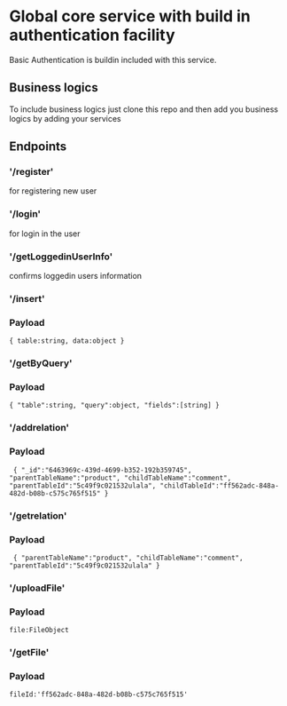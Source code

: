 # Global core service with build in authentication facility

Basic Authentication is buildin included with this service.

## Business logics

To include business logics just clone this repo and then add you business logics by adding your services 

## Endpoints

### '/register'

for registering new user

### '/login'

for login in the user

### '/getLoggedinUserInfo'

confirms loggedin users information

### '/insert'
### Payload
`
{
    table:string,
    data:object
}
`

### '/getByQuery'
### Payload
`
{
	"table":string,
	"query":object,
	"fields":[string]
}
`
### '/addrelation'
### Payload
`
{
	"_id":"6463969c-439d-4699-b352-192b359745",
	"parentTableName":"product",
	"childTableName":"comment",
	"parentTableId":"5c49f9c021532ulala",
	"childTableId":"ff562adc-848a-482d-b08b-c575c765f515"
}`

### '/getrelation'
### Payload
`
{
	"parentTableName":"product",
	"childTableName":"comment",
	"parentTableId":"5c49f9c021532ulala"
}`

### '/uploadFile'
### Payload
`
file:FileObject
`

### '/getFile'
### Payload
`
fileId:'ff562adc-848a-482d-b08b-c575c765f515'
`